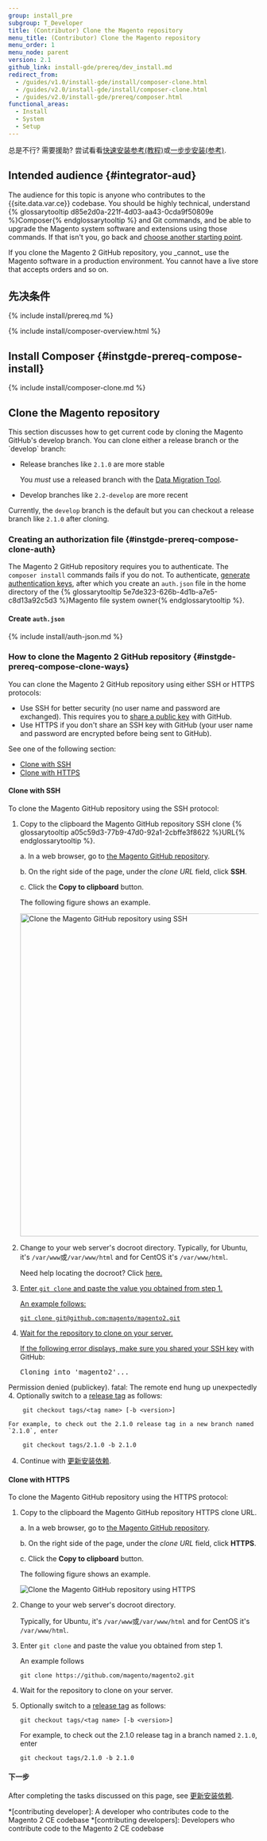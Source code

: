 ```yaml
---
group: install_pre
subgroup: T_Developer
title: (Contributor) Clone the Magento repository
menu_title: (Contributor) Clone the Magento repository
menu_order: 1
menu_node: parent
version: 2.1
github_link: install-gde/prereq/dev_install.md
redirect_from:
  - /guides/v1.0/install-gde/install/composer-clone.html
  - /guides/v2.0/install-gde/install/composer-clone.html
  - /guides/v2.0/install-gde/prereq/composer.html
functional_areas:
  - Install
  - System
  - Setup
---
```


<div class="bs-callout bs-callout-tip">
  <p>总是不行? 需要援助? 尝试看看<a href="{{ page.baseurl }}/install-gde/install-quick-ref.html">快速安装参考(教程)</a>或<a href="{{ page.baseurl }}/install-gde/install-roadmap_part1.html">一步步安装(参考)</a>.</p>
</div>

## Intended audience {#integrator-aud}
The audience for this topic is anyone who contributes to the {{site.data.var.ce}} codebase. You should be highly technical, understand {% glossarytooltip d85e2d0a-221f-4d03-aa43-0cda9f50809e %}Composer{% endglossarytooltip %} and Git commands, and be able to upgrade the Magento system software and extensions using those commands. If that isn't you, go back and <a href="{{ page.baseurl }}/install-gde/bk-install-guide.html">choose another starting point</a>.

<div class="bs-callout bs-callout-warning" markdown="1">
If you clone the Magento 2 GitHub repository, you _cannot_ use the Magento software in a production environment. You cannot have a live store that accepts orders and so on.
</div>

## 先决条件
{% include install/prereq.md %}

{% include install/composer-overview.html %}

## Install Composer {#instgde-prereq-compose-install}
{% include install/composer-clone.md %}

<h2 id="instgde-prereq-compose-clone">Clone the Magento repository</h2>
This section discusses how to get current code by cloning the Magento GitHub's develop branch. You can clone either a release branch or the `develop` branch:

*	Release branches like `2.1.0` are more stable

	You *must* use a released branch with the <a href="{{ page.baseurl }}/migration/bk-migration-guide.html">Data Migration Tool</a>.
*	Develop branches like `2.2-develop` are more recent

Currently, the `develop` branch is the default but you can checkout a release branch like `2.1.0` after cloning.

### Creating an authorization file {#instgde-prereq-compose-clone-auth}
The Magento 2 GitHub repository requires you to authenticate. The `composer install` commands fails if you do not. To authenticate, <a href="{{ page.baseurl }}/install-gde/prereq/connect-auth.html">generate authentication keys</a>, after which you create an `auth.json` file in the home directory of the {% glossarytooltip 5e7de323-626b-4d1b-a7e5-c8d13a92c5d3 %}Magento file system owner{% endglossarytooltip %}.

#### Create `auth.json`
{% include install/auth-json.md %}

### How to clone the Magento 2 GitHub repository {#instgde-prereq-compose-clone-ways}
You can clone the Magento 2 GitHub repository using either SSH or HTTPS protocols:

*	Use SSH for better security (no user name and password are exchanged). This requires you to <a href="https://help.github.com/articles/generating-ssh-keys/" target="&#95;blank">share a public key</a> with GitHub.
*	Use HTTPS if you don't share an SSH key with GitHub (your user name and password are encrypted before being sent to GitHub).

See one of the following section:

*	<a href="#instgde-prereq-compose-clone-ssh">Clone with SSH</a>
*	<a href="#instgde-prereq-compose-clone-https">Clone with HTTPS</a>

<h4 id="instgde-prereq-compose-clone-ssh">Clone with SSH</h4>

To clone the Magento GitHub repository using the SSH protocol:

1.	Copy to the clipboard the Magento GitHub repository SSH clone {% glossarytooltip a05c59d3-77b9-47d0-92a1-2cbffe3f8622 %}URL{% endglossarytooltip %}.

	a.	In a web browser, go to <a href="https://github.com/magento/magento2" target="&#95;blank">the Magento GitHub repository</a>.

	b.	On the right side of the page, under the *clone URL* field, click **SSH**.

	c.	Click the **Copy to clipboard** button.

	The following figure shows an example.

	<p><img src="{{ site.baseurl }}/common/images/install_mage2_clone-ssh.png" width="650px" alt="Clone the Magento GitHub repository using SSH"></p>

1.	Change to your web server's docroot directory.
	Typically, for Ubuntu, it's `/var/www`或`/var/www/html` and for CentOS it's `/var/www/html`.

	Need help locating the docroot? Click <a href="{{ page.baseurl }}/install-gde/basics/basics_docroot.html">here.

2.	Enter `git clone` and paste the value you obtained from step 1.

	An example follows:

		git clone git@github.com:magento/magento2.git

3.	Wait for the repository to clone on your server.

	<div class="bs-callout bs-callout-info" id="info">
		<p>If the following error displays, make sure you <a href="https://help.github.com/articles/generating-ssh-keys/" target="&#95;blank">shared your SSH key</a> with GitHub: </p>
			<pre>Cloning into 'magento2'...
Permission denied (publickey).
fatal: The remote end hung up unexpectedly</pre>
	</div>
4.	Optionally switch to a <a href="https://github.com/magento/magento2/tags" target="&#95;blank">release tag</a> as follows:

		git checkout tags/<tag name> [-b <version>]

	For example, to check out the 2.1.0 release tag in a new branch named `2.1.0`, enter

		git checkout tags/2.1.0 -b 2.1.0

4.	Continue with <a href="{{ page.baseurl }}/install-gde/install/prepare-install.html">更新安装依赖</a>.

<h4 id="instgde-prereq-compose-clone-https">Clone with HTTPS</h4>

To clone the Magento GitHub repository using the HTTPS protocol:

1.	Copy to the clipboard the Magento GitHub repository HTTPS clone URL.

	a.	In a web browser, go to <a href="https://github.com/magento/magento2" target="&#95;blank">the Magento GitHub repository</a>.

	b.	On the right side of the page, under the *clone URL* field, click **HTTPS**.

	c.	Click the **Copy to clipboard** button.

	The following figure shows an example.

	<p><img src="{{ site.baseurl }}/common/images/install_mage2_clone-https.png" alt="Clone the Magento GitHub repository using HTTPS"></p>

1.	Change to your web server's docroot directory.

	Typically, for Ubuntu, it's `/var/www`或`/var/www/html` and for CentOS it's `/var/www/html`.

2.	Enter `git clone` and paste the value you obtained from step 1.

	An example follows

		git clone https://github.com/magento/magento2.git
3.	Wait for the repository to clone on your server.

4.	Optionally switch to a <a href="https://github.com/magento/magento2/tags" target="&#95;blank">release tag</a> as follows:

		git checkout tags/<tag name> [-b <version>]

	For example, to check out the 2.1.0 release tag in a branch named `2.1.0`, enter

		git checkout tags/2.1.0 -b 2.1.0

#### 下一步
After completing the tasks discussed on this page, see <a href="{{ page.baseurl }}/install-gde/install/prepare-install.html">更新安装依赖</a>.



<!-- ABBREVIATIONS -->

*[contributing developer]: A developer who contributes code to the Magento 2 CE codebase
*[contributing developers]: Developers who contribute code to the Magento 2 CE codebase
